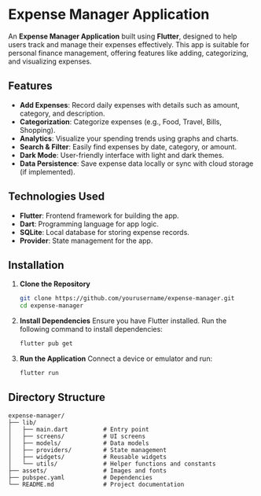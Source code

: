 # Expense Manager Application

An **Expense Manager Application** built using **Flutter**, designed to help users track and manage their expenses effectively. This app is suitable for personal finance management, offering features like adding, categorizing, and visualizing expenses.

## Features

- **Add Expenses**: Record daily expenses with details such as amount, category, and description.
- **Categorization**: Categorize expenses (e.g., Food, Travel, Bills, Shopping).
- **Analytics**: Visualize your spending trends using graphs and charts.
- **Search & Filter**: Easily find expenses by date, category, or amount.
- **Dark Mode**: User-friendly interface with light and dark themes.
- **Data Persistence**: Save expense data locally or sync with cloud storage (if implemented).

## Technologies Used

- **Flutter**: Frontend framework for building the app.
- **Dart**: Programming language for app logic.
- **SQLite**: Local database for storing expense records.
- **Provider**: State management for the app.

## Installation

1. **Clone the Repository**
   ```bash
   git clone https://github.com/yourusername/expense-manager.git
   cd expense-manager
   ```

2. **Install Dependencies**
   Ensure you have Flutter installed. Run the following command to install dependencies:
   ```bash
   flutter pub get
   ```

3. **Run the Application**
   Connect a device or emulator and run:
   ```bash
   flutter run
   ```



## Directory Structure

```
expense-manager/
├── lib/
│   ├── main.dart          # Entry point
│   ├── screens/           # UI screens
│   ├── models/            # Data models
│   ├── providers/         # State management
│   ├── widgets/           # Reusable widgets
│   └── utils/             # Helper functions and constants
├── assets/                # Images and fonts
├── pubspec.yaml           # Dependencies
└── README.md              # Project documentation
```

